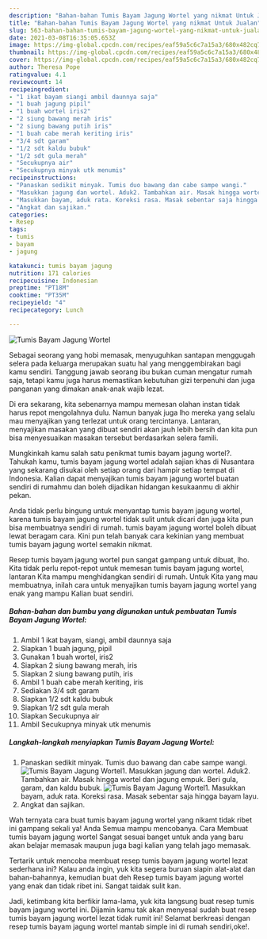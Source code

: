 ```yaml
---
description: "Bahan-bahan Tumis Bayam Jagung Wortel yang nikmat Untuk Jualan"
title: "Bahan-bahan Tumis Bayam Jagung Wortel yang nikmat Untuk Jualan"
slug: 563-bahan-bahan-tumis-bayam-jagung-wortel-yang-nikmat-untuk-jualan
date: 2021-03-08T16:35:05.653Z
image: https://img-global.cpcdn.com/recipes/eaf59a5c6c7a15a3/680x482cq70/tumis-bayam-jagung-wortel-foto-resep-utama.jpg
thumbnail: https://img-global.cpcdn.com/recipes/eaf59a5c6c7a15a3/680x482cq70/tumis-bayam-jagung-wortel-foto-resep-utama.jpg
cover: https://img-global.cpcdn.com/recipes/eaf59a5c6c7a15a3/680x482cq70/tumis-bayam-jagung-wortel-foto-resep-utama.jpg
author: Theresa Pope
ratingvalue: 4.1
reviewcount: 14
recipeingredient:
- "1 ikat bayam siangi ambil daunnya saja"
- "1 buah jagung pipil"
- "1 buah wortel iris2"
- "2 siung bawang merah iris"
- "2 siung bawang putih iris"
- "1 buah cabe merah keriting iris"
- "3/4 sdt garam"
- "1/2 sdt kaldu bubuk"
- "1/2 sdt gula merah"
- "Secukupnya air"
- "Secukupnya minyak utk menumis"
recipeinstructions:
- "Panaskan sedikit minyak. Tumis duo bawang dan cabe sampe wangi."
- "Masukkan jagung dan wortel. Aduk2. Tambahkan air. Masak hingga wortel dan jagung empuk. Beri gula, garam, dan kaldu bubuk."
- "Masukkan bayam, aduk rata. Koreksi rasa. Masak sebentar saja hingga bayam layu."
- "Angkat dan sajikan."
categories:
- Resep
tags:
- tumis
- bayam
- jagung

katakunci: tumis bayam jagung 
nutrition: 171 calories
recipecuisine: Indonesian
preptime: "PT18M"
cooktime: "PT35M"
recipeyield: "4"
recipecategory: Lunch

---
```



![Tumis Bayam Jagung Wortel](https://img-global.cpcdn.com/recipes/eaf59a5c6c7a15a3/680x482cq70/tumis-bayam-jagung-wortel-foto-resep-utama.jpg)

Sebagai seorang yang hobi memasak, menyuguhkan santapan menggugah selera pada keluarga merupakan suatu hal yang menggembirakan bagi kamu sendiri. Tanggung jawab seorang ibu bukan cuman mengatur rumah saja, tetapi kamu juga harus memastikan kebutuhan gizi terpenuhi dan juga panganan yang dimakan anak-anak wajib lezat.

Di era  sekarang, kita sebenarnya mampu memesan olahan instan tidak harus repot mengolahnya dulu. Namun banyak juga lho mereka yang selalu mau menyajikan yang terlezat untuk orang tercintanya. Lantaran, menyajikan masakan yang dibuat sendiri akan jauh lebih bersih dan kita pun bisa menyesuaikan masakan tersebut berdasarkan selera famili. 



Mungkinkah kamu salah satu penikmat tumis bayam jagung wortel?. Tahukah kamu, tumis bayam jagung wortel adalah sajian khas di Nusantara yang sekarang disukai oleh setiap orang dari hampir setiap tempat di Indonesia. Kalian dapat menyajikan tumis bayam jagung wortel buatan sendiri di rumahmu dan boleh dijadikan hidangan kesukaanmu di akhir pekan.

Anda tidak perlu bingung untuk menyantap tumis bayam jagung wortel, karena tumis bayam jagung wortel tidak sulit untuk dicari dan juga kita pun bisa membuatnya sendiri di rumah. tumis bayam jagung wortel boleh dibuat lewat beragam cara. Kini pun telah banyak cara kekinian yang membuat tumis bayam jagung wortel semakin nikmat.

Resep tumis bayam jagung wortel pun sangat gampang untuk dibuat, lho. Kita tidak perlu repot-repot untuk memesan tumis bayam jagung wortel, lantaran Kita mampu menghidangkan sendiri di rumah. Untuk Kita yang mau membuatnya, inilah cara untuk menyajikan tumis bayam jagung wortel yang enak yang mampu Kalian buat sendiri.

<!--inarticleads1-->

##### Bahan-bahan dan bumbu yang digunakan untuk pembuatan Tumis Bayam Jagung Wortel:

1. Ambil 1 ikat bayam, siangi, ambil daunnya saja
1. Siapkan 1 buah jagung, pipil
1. Gunakan 1 buah wortel, iris2
1. Siapkan 2 siung bawang merah, iris
1. Siapkan 2 siung bawang putih, iris
1. Ambil 1 buah cabe merah keriting, iris
1. Sediakan 3/4 sdt garam
1. Siapkan 1/2 sdt kaldu bubuk
1. Siapkan 1/2 sdt gula merah
1. Siapkan Secukupnya air
1. Ambil Secukupnya minyak utk menumis




<!--inarticleads2-->

##### Langkah-langkah menyiapkan Tumis Bayam Jagung Wortel:

1. Panaskan sedikit minyak. Tumis duo bawang dan cabe sampe wangi.
<img src="https://img-global.cpcdn.com/steps/9fc0b6d1c9e2a902/160x128cq70/tumis-bayam-jagung-wortel-langkah-memasak-1-foto.jpg" alt="Tumis Bayam Jagung Wortel">1. Masukkan jagung dan wortel. Aduk2. Tambahkan air. Masak hingga wortel dan jagung empuk. Beri gula, garam, dan kaldu bubuk.
<img src="https://img-global.cpcdn.com/steps/c238d253c0699d07/160x128cq70/tumis-bayam-jagung-wortel-langkah-memasak-2-foto.jpg" alt="Tumis Bayam Jagung Wortel">1. Masukkan bayam, aduk rata. Koreksi rasa. Masak sebentar saja hingga bayam layu.
1. Angkat dan sajikan.




Wah ternyata cara buat tumis bayam jagung wortel yang nikamt tidak ribet ini gampang sekali ya! Anda Semua mampu mencobanya. Cara Membuat tumis bayam jagung wortel Sangat sesuai banget untuk anda yang baru akan belajar memasak maupun juga bagi kalian yang telah jago memasak.

Tertarik untuk mencoba membuat resep tumis bayam jagung wortel lezat sederhana ini? Kalau anda ingin, yuk kita segera buruan siapin alat-alat dan bahan-bahannya, kemudian buat deh Resep tumis bayam jagung wortel yang enak dan tidak ribet ini. Sangat taidak sulit kan. 

Jadi, ketimbang kita berfikir lama-lama, yuk kita langsung buat resep tumis bayam jagung wortel ini. Dijamin kamu tak akan menyesal sudah buat resep tumis bayam jagung wortel lezat tidak rumit ini! Selamat berkreasi dengan resep tumis bayam jagung wortel mantab simple ini di rumah sendiri,oke!.

